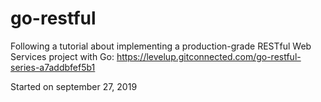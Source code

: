 # go-restful
Following a tutorial about implementing a production-grade RESTful Web Services project with Go: https://levelup.gitconnected.com/go-restful-series-a7addbfef5b1

Started on september 27, 2019
